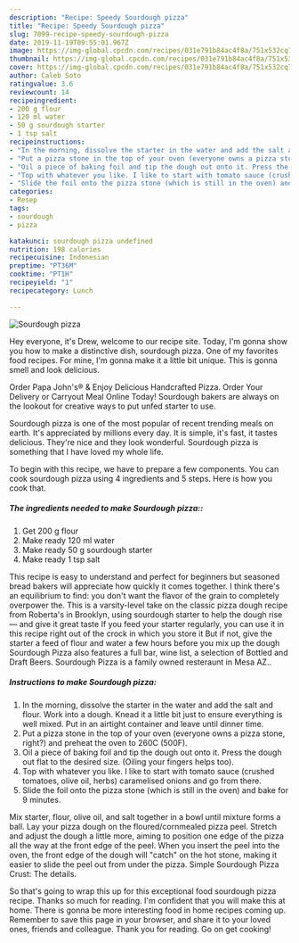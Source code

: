 ```yaml
---
description: "Recipe: Speedy Sourdough pizza"
title: "Recipe: Speedy Sourdough pizza"
slug: 7099-recipe-speedy-sourdough-pizza
date: 2019-11-19T09:55:01.967Z
image: https://img-global.cpcdn.com/recipes/031e791b84ac4f8a/751x532cq70/sourdough-pizza-recipe-main-photo.jpg
thumbnail: https://img-global.cpcdn.com/recipes/031e791b84ac4f8a/751x532cq70/sourdough-pizza-recipe-main-photo.jpg
cover: https://img-global.cpcdn.com/recipes/031e791b84ac4f8a/751x532cq70/sourdough-pizza-recipe-main-photo.jpg
author: Caleb Soto
ratingvalue: 3.6
reviewcount: 14
recipeingredient:
- 200 g flour
- 120 ml water
- 50 g sourdough starter
- 1 tsp salt
recipeinstructions:
- "In the morning, dissolve the starter in the water and add the salt and flour. Work into a dough. Knead it a little bit just to ensure everything is well mixed. Put in an airtight container and leave until dinner time."
- "Put a pizza stone in the top of your oven (everyone owns a pizza stone, right?) and preheat the oven to 260C (500F)."
- "Oil a piece of baking foil and tip the dough out onto it. Press the dough out flat to the desired size. (Oiling your fingers helps too)."
- "Top with whatever you like. I like to start with tomato sauce (crushed tomatoes, olive oil, herbs) caramelised onions and go from there."
- "Slide the foil onto the pizza stone (which is still in the oven) and bake for 9 minutes."
categories:
- Resep
tags:
- sourdough
- pizza

katakunci: sourdough pizza undefined
nutrition: 198 calories
recipecuisine: Indonesian
preptime: "PT36M"
cooktime: "PT1H"
recipeyield: "1"
recipecategory: Lunch

---
```



![Sourdough pizza](https://img-global.cpcdn.com/recipes/031e791b84ac4f8a/751x532cq70/sourdough-pizza-recipe-main-photo.jpg)

Hey everyone, it's Drew, welcome to our recipe site. Today, I'm gonna show you how to make a distinctive dish, sourdough pizza. One of my favorites food recipes. For mine, I'm gonna make it a little bit unique. This is gonna smell and look delicious.

Order Papa John&#39;s® &amp; Enjoy Delicious Handcrafted Pizza. Order Your Delivery or Carryout Meal Online Today! Sourdough bakers are always on the lookout for creative ways to put unfed starter to use.

Sourdough pizza is one of the most popular of recent trending meals on earth. It's appreciated by millions every day. It is simple, it's fast, it tastes delicious. They're nice and they look wonderful. Sourdough pizza is something that I have loved my whole life.


To begin with this recipe, we have to prepare a few components. You can cook sourdough pizza using 4 ingredients and 5 steps. Here is how you cook that.

##### The ingredients needed to make Sourdough pizza::

1. Get 200 g flour
1. Make ready 120 ml water
1. Make ready 50 g sourdough starter
1. Make ready 1 tsp salt


This recipe is easy to understand and perfect for beginners but seasoned bread bakers will appreciate how quickly it comes together. I think there&#39;s an equilibrium to find: you don&#39;t want the flavor of the grain to completely overpower the. This is a varsity-level take on the classic pizza dough recipe from Roberta&#39;s in Brooklyn, using sourdough starter to help the dough rise — and give it great taste If you feed your starter regularly, you can use it in this recipe right out of the crock in which you store it But if not, give the starter a feed of flour and water a few hours before you mix up the dough Sourdough Pizza also features a full bar, wine list, a selection of Bottled and Draft Beers. Sourdough Pizza is a family owned resteraunt in Mesa AZ.. 

##### Instructions to make Sourdough pizza:

1. In the morning, dissolve the starter in the water and add the salt and flour. Work into a dough. Knead it a little bit just to ensure everything is well mixed. Put in an airtight container and leave until dinner time.
1. Put a pizza stone in the top of your oven (everyone owns a pizza stone, right?) and preheat the oven to 260C (500F).
1. Oil a piece of baking foil and tip the dough out onto it. Press the dough out flat to the desired size. (Oiling your fingers helps too).
1. Top with whatever you like. I like to start with tomato sauce (crushed tomatoes, olive oil, herbs) caramelised onions and go from there.
1. Slide the foil onto the pizza stone (which is still in the oven) and bake for 9 minutes.


Mix starter, flour, olive oil, and salt together in a bowl until mixture forms a ball. Lay your pizza dough on the floured/cornmealed pizza peel. Stretch and adjust the dough a little more, aiming to position one edge of the pizza all the way at the front edge of the peel. When you insert the peel into the oven, the front edge of the dough will &#34;catch&#34; on the hot stone, making it easier to slide the peel out from under the pizza. Simple Sourdough Pizza Crust: The details. 

So that's going to wrap this up for this exceptional food sourdough pizza recipe. Thanks so much for reading. I'm confident that you will make this at home. There is gonna be more interesting food in home recipes coming up. Remember to save this page in your browser, and share it to your loved ones, friends and colleague. Thank you for reading. Go on get cooking!
